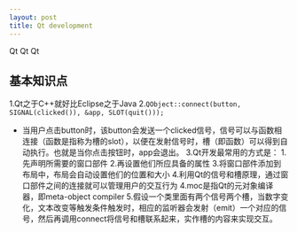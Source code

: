 ```yaml
---
layout: post
title: Qt development
---
```


Qt Qt Qt

## 基本知识点

1.Qt之于C++就好比Eclipse之于Java
2.<code>QObject::connect(button, SIGNAL(clicked()), &app, SLOT(quit()));</code>
 + 当用户点击button时，该button会发送一个clicked信号，信号可以与函数相连接（函数是指称为槽的slot），以便在发射信号时，槽（即函数）可以得到自动执行。也就是当你点击按钮时，app会退出。
3.Qt开发最常用的方式是：
 1.先声明所需要的窗口部件
 2.再设置他们所应具备的属性
 3.将窗口部件添加到布局中，布局会自动设置他们的位置和大小
 4.利用Qt的信号和槽原理，通过窗口部件之间的连接就可以管理用户的交互行为
4.moc是指Qt的元对象编译器，即meta-object compiler
5.假设一个类里面有两个信号两个槽，当数字变化，文本改变等触发条件触发时，相应的监听器会发射（emit）一个对应的信号，然后再调用connect将信号和槽联系起来，实作槽的内容来实现交互。

